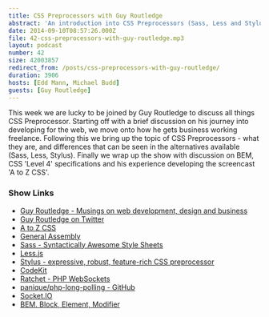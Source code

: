 ```yaml
---
title: CSS Preprocessors with Guy Routledge
abstract: 'An introduction into CSS Preprocessors (Sass, Less and Stylus) with Guy Routledge.'
date: 2014-09-10T08:57:26.000Z
file: 42-css-preprocessors-with-guy-routledge.mp3
layout: podcast
number: 42
size: 42003857
redirect_from: /posts/css-preprocessors-with-guy-routledge/
duration: 3906
hosts: [Edd Mann, Michael Budd]
guests: [Guy Routledge]
---
```


This week we are lucky to be joined by Guy Routledge to discuss all things CSS Preprocessor.
Starting off with a brief discussion on his journey into developing for the web, we move onto how he gets business working freelance.
Following this we bring up the topic of CSS Preprocessors - what they are, and differences that can be seen in the alternatives available (Sass, Less, Stylus).
Finally we wrap up the show with discussion on BEM, CSS 'Level 4' specifications and his experience developing the screencast 'A to Z CSS'.

### Show Links

- [Guy Routledge - Musings on web development, design and business](http://guyroutledge.co.uk/)
- [Guy Routledge on Twitter](https://twitter.com/guyroutledge)
- [A to Z CSS](http://www.atozcss.com/)
- [General Assembly](https://generalassemb.ly/)
- [Sass - Syntactically Awesome Style Sheets](http://sass-lang.com/)
- [Less.js](http://lesscss.org/)
- [Stylus - expressive, robust, feature-rich CSS preprocessor](http://learnboost.github.io/stylus/)
- [CodeKit](https://incident57.com/codekit/)
- [Ratchet - PHP WebSockets](http://socketo.me/)
- [panique/php-long-polling - GitHub](https://github.com/panique/php-long-polling)
- [Socket.IO](http://socket.io/)
- [BEM. Block, Element, Modifier](http://bem.info/)
